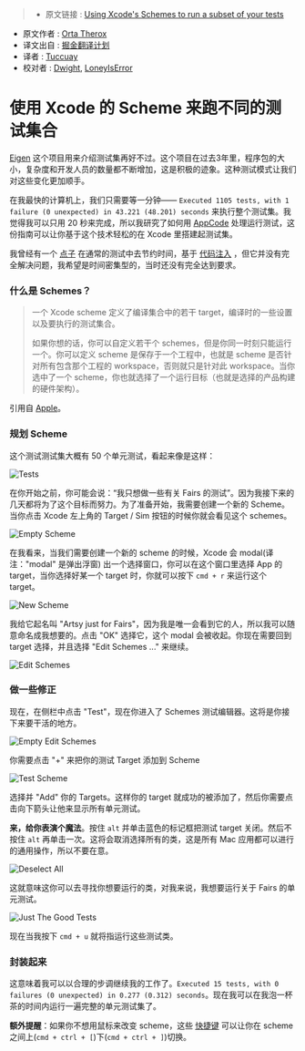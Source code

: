 >* 原文链接 : [Using Xcode's Schemes to run a subset of your tests](http://artsy.github.io/blog/2016/04/06/Testing-Schemes/)
* 原文作者 : [Orta Therox](http://artsy.github.io/author/orta/)
* 译文出自 : [掘金翻译计划](https://github.com/xitu/gold-miner)
* 译者 : [Tuccuay](https://github.com/Tuccuay)
* 校对者 : [Dwight](https://github.com/ldhlfzysys), [LoneyIsError](https://github.com/LoneyIsError)

# 使用 Xcode 的 Scheme 来跑不同的测试集合

[Eigen](https://github.com/artsy/eigen) 这个项目用来介绍测试集再好不过。这个项目在过去3年里，程序包的大小，复杂度和开发人员的数量都不断增加，这是积极的迹象。这种测试模式让我们对这些变化更加顺手。

在我最快的计算机上，我们只需要等一分钟—— `Executed 1105 tests, with 1 failure (0 unexpected) in 43.221 (48.201) seconds` 来执行整个测试集。我觉得我可以只用 20 秒来完成，所以我研究了如何用 [AppCode](https://www.jetbrains.com/objc/) 处理运行测试，这份指南可以让你基于这个技术轻松的在 Xcode 里搭建起测试集。

我曾经有一个 [点子](https://github.com/orta/life/issues/71) 在通常的测试中去节约时间，基于 [代码注入](http://artsy.github.io/blog/2016/03/05/iOS-Code-Injection/) ，但它并没有完全解决问题，我希望是时间密集型的，当时还没有完全达到要求。

### 什么是 Schemes？

> 一个 Xcode scheme 定义了编译集合中的若干 target，编译时的一些设置以及要执行的测试集合。
>
> 如果你想的话，你可以自定义若干个 schemes，但是你同一时刻只能运行一个。你可以定义 scheme 是保存于一个工程中，也就是 scheme 是否针对所有包含那个工程的 workspace，否则就只是针对此 workspace。当你选中了一个 scheme，你也就选择了一个运行目标（也就是选择的产品构建的硬件架构）。

引用自 [Apple](https://developer.apple.com/library/ios/featuredarticles/XcodeConcepts/Concept-Schemes.html)。

### 规划 Scheme

这个测试测试集大概有 50 个单元测试，看起来像是这样：

![Tests](http://artsy.github.io/images/2016-04-06-Testing-Schemes/tests.png)

在你开始之前，你可能会说：“我只想做一些有关 Fairs 的测试”。因为我接下来的几天都将为了这个目标而努力。为了准备开始，我需要创建一个新的 Scheme。当你点击 Xcode 左上角的 Target / Sim 按钮的时候你就会看见这个 schemes。

![Empty Scheme](http://artsy.github.io/images/2016-04-06-Testing-Schemes/empty_scheme.png)

在我看来，当我们需要创建一个新的 scheme 的时候，Xcode 会 modal(译注："modal" 是弹出浮窗) 出一个选择窗口，你可以在这个窗口里选择 App 的 target，当你选择好某一个 target 时，你就可以按下 `cmd + r` 来运行这个 target。

![New Scheme](http://artsy.github.io/images/2016-04-06-Testing-Schemes/new_scheme.png)

我给它起名叫 "Artsy just for Fairs"，因为我是唯一会看到它的人，所以我可以随意命名成我想要的。点击 "OK" 选择它，这个 modal 会被收起。你现在需要回到 target 选择，并且选择 "Edit Schemes ..." 来继续。

![Edit Schemes](http://artsy.github.io/images/2016-04-06-Testing-Schemes/edit_schemes.png)

### 做一些修正

现在，在侧栏中点击 "Test"，现在你进入了 Schemes 测试编辑器。这将是你接下来要干活的地方。

![Empty Edit Schemes](http://artsy.github.io/images/2016-04-06-Testing-Schemes/empty_edit_schemes.png)

你需要点击 "+" 来把你的测试 Target 添加到 Scheme

![Test Scheme](http://artsy.github.io/images/2016-04-06-Testing-Schemes/test_scheme.png)

选择并 "Add" 你的 Targets。这样你的 target 就成功的被添加了，然后你需要点击向下箭头让他来显示所有单元测试。

__来，给你表演个魔法__。按住 `alt` 并单击蓝色的标记框把测试 target 关闭。然后不按住 `alt` 再单击一次。这将会取消选择所有的类，这是所有 Mac 应用都可以进行的通用操作，所以不要在意。

![Deselect All](http://artsy.github.io/images/2016-04-06-Testing-Schemes/deselect_all.png)

这就意味这你可以去寻找你想要运行的类，对我来说，我想要运行关于 Fairs 的单元测试。

![Just The Good Tests](http://artsy.github.io/images/2016-04-06-Testing-Schemes/just_the_good_tests.png)

现在当我按下 `cmd + u` 就将指运行这些测试类。

### 封装起来

这意味着我可以以合理的步调继续我的工作了。`Executed 15 tests, with 0 failures (0 unexpected) in 0.277 (0.312) seconds`。现在我可以在我泡一杯茶的时间内运行一遍完整的单元测试集了。

__额外提醒__：如果你不想用鼠标来改变 scheme，这些 [快捷键](http://artsy.github.io/images/2016-04-06-Testing-Schemes/next_prev.png) 可以让你在 scheme 之间上(``cmd + ctrl + [``)下(`cmd + ctrl + ]`)切换。
